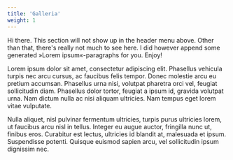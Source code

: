 ```yaml
---
title: 'Galleria'
weight: 1
---
```


Hi there. This section will not show up in the header menu above. Other than that, there's really not much to see here. I did however append some generated »Lorem ipsum«-paragraphs for you. Enjoy!

Lorem ipsum dolor sit amet, consectetur adipiscing elit. Phasellus vehicula turpis nec arcu cursus, ac faucibus felis tempor. Donec molestie arcu eu pretium accumsan. Phasellus urna nisi, volutpat pharetra orci vel, feugiat sollicitudin diam. Phasellus dolor tortor, feugiat a ipsum id, gravida volutpat urna. Nam dictum nulla ac nisi aliquam ultricies. Nam tempus eget lorem vitae vulputate. 

Nulla aliquet, nisl pulvinar fermentum ultricies, turpis purus ultricies lorem, ut faucibus arcu nisl in tellus. Integer eu augue auctor, fringilla nunc ut, finibus eros. Curabitur est lectus, ultricies id blandit at, malesuada et ipsum. Suspendisse potenti. Quisque euismod sapien arcu, vel sollicitudin ipsum dignissim nec.
